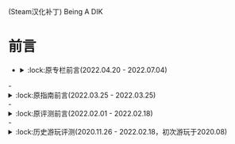 (Steam汉化补丁) Being A DIK
# 前言
- <details><summary>:lock:原专栏前言(2022.04.20 - 2022.07.04)</summary><p>
</p></details>
- <details><summary>:lock:原指南前言(2022.03.25 - 2022.03.25)</summary><p>
</p></details>
- <details><summary>:lock:原评测前言(2022.02.01 - 2022.02.18)</summary><p>
</p></details>
- <details><summary>:lock:历史游玩评测(2020.11.26 - 2022.02.18，初次游玩于2020.08)</summary><p>
</p></details>
